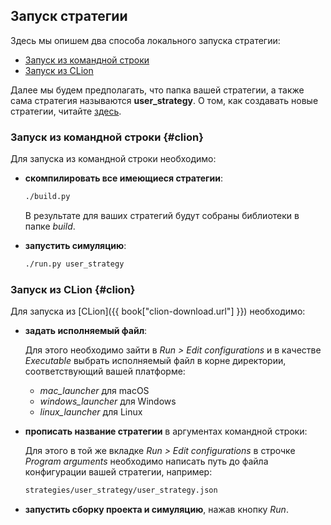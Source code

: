 ## Запуск стратегии

Здесь мы опишем два способа локального запуска стратегии:

- [Запуск из командной строки](#command_line)
- [Запуск из CLion](#clion)

Далее мы будем предполагать, что папка вашей стратегии, а также сама стратегия называются **user_strategy**.
О том, как создавать новые стратегии, читайте [здесь](add_strategy.md).

### Запуск из командной строки {#clion}

Для запуска из командной строки необходимо:

- **скомпилировать все имеющиеся стратегии**:

  ```bash
  ./build.py
  ```

  В результате для ваших стратегий будут собраны библиотеки в папке *build*.
- **запустить симуляцию**:

  ```bash
  ./run.py user_strategy
  ```

### Запуск из CLion {#clion}

Для запуска из [CLion]({{ book["clion-download.url"] }}) необходимо:

- **задать исполняемый файл**:

  Для этого необходимо зайти в *Run > Edit configurations* и в качестве *Executable* выбрать исполняемый файл в корне директории, соответствующий вашей платформе:

  - *mac_launcher* для macOS
  - *windows_launcher* для Windows
  - *linux_launcher* для Linux

- **прописать название стратегии** в аргументах командной строки:

  Для этого в той же вкладке *Run > Edit configurations* в строчке *Program arguments* необходимо написать путь до файла конфигурации вашей стратегии, например:

  ```bash
  strategies/user_strategy/user_strategy.json
  ```
- **запустить сборку проекта и симуляцию**, нажав кнопку *Run*.
